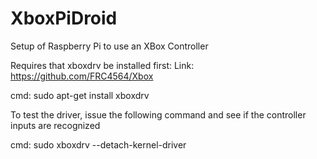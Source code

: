 # XboxPiDroid
Setup of Raspberry Pi to use an XBox Controller


Requires that xboxdrv be installed first:
Link: https://github.com/FRC4564/Xbox

cmd: sudo apt-get install xboxdrv

To test the driver, issue the following command and see if the controller inputs are recognized

cmd: sudo xboxdrv --detach-kernel-driver
